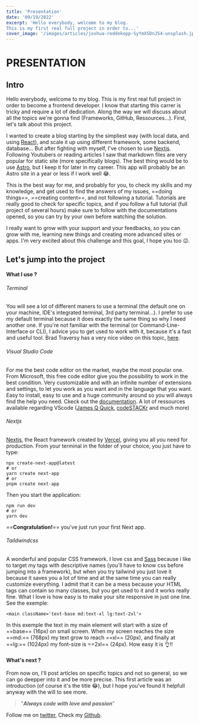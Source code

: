 ```yaml
---
title: 'Presentation'
date: '09/19/2022'
excerpt: 'Hello everybody, welcome to my blog.
This is my first real full project in order to...'
cover_image: '/images/articles/joshua-reddekopp-SyYmXSDnJ54-unsplash.jpeg'
---
```


# PRESENTATION

## Intro

Hello everybody, welcome to my blog.
This is my first real full project in order to become a frontend developer. I know that starting this carrer is tricky and require a lot of dedication.
Along the way we will discuss about all the topics we're gonna find (Frameworks, GitHub, Ressources...). First, let's talk about this project.

I wanted to create a blog starting by the simpliest way (with local data, and using [React](www.reactjs.org)), and scale it up using different framework, some backend, database...
But after fighting with myself, I've chosen to use [Nextjs](wwww.nextjs.org).
Following Youtubers or reading articles I saw that markdown files are very popular for static site (more specifically blogs). The best thing would be to use [Astro](www.astro.build), but I keep it for later in my career. This app will probably be an Astro site in a year or less if I work well :joy:.

This is the best way for me, and probably for you, to check my skills and my knowledge, and get used to find the answers of my issues, ==doing things==, ==creating content==, and not following a tutorial. Tutorials are really good to check for specific topics, and if you follow a full tutorial (full project of several hours) make sure to follow with the documentations opened, so you can try by your own before watching the solution.

I really want to grow with your support and your feedbacks, so you can grow with me, learning new things and creating more advanced sites or apps.
I'm very excited about this challenge and this goal, I hope you too :wink:.

## Let's jump into the project

#### What I use ?

###### Terminal

You will see a lot of different maners to use a terminal (the default one on your machine, IDE's integrated terminal, 3rd party terminal...). I prefer to use my default terminal because it does exactly the same thing so why I need another one. If you're not familiar with the terminal (or Command-Line-Interface or CLI), I advice you to get used to work with it, because it's a fast and useful tool. Brad Traversy has a very nice video on this topic, [here](https://www.youtube.com/watch?v=uwAqEzhyjtw&t=2081s).

###### Visual Studio Code

For me the best code editor on the market, maybe the most popular one. From Microsoft, this free code editor give you the possibility to work in the best condition. Very customizable and with an infinite number of extensions and settings, to let you work as you want and in the language that you want. Easy to install, easy to use and a huge community around so you will always find the help you need. Ckeck out the [documentation](https://code.visualstudio.com). A lot of ressources available regarding VScode ([James Q Quick](https://www.jamesqquick.com), [codeSTACKr](https://www.codestackr.com) and much more)

###### Nextjs

[Nextjs](wwww.nextjs.org), the React framework created by [Vercel](https://www.vercel.com), giving you all you need for production. From your terminal in the folder of your choice, you just have to type:

```
npx create-next-app@latest
# or
yarn create next-app
# or
pnpm create next-app
```

Then you start the application:

```
npm run dev
# or
yarn dev
```

==**Congratulation!**== you've just run your first Next app.

###### Taildwindcss

A wonderful and popular CSS framework. I love css and [Sass](https://www.sass-lang.com) because i like to target my tags with descriptive names (you'll have to know css before jumping into a framework), but when you try tailwind you just love it because it saves you a lot of time and at the same time you can really customize everything. I admit that it can be a mess because your HTML tags can contain so many classes, but you get used to it and it works really fine. What I love is how easy is to make your site responsive in just one line. See the exemple:

```
<main className='text-base md:text-xl lg:text-2xl'>
```

In this exemple the text in my main element will start with a size of ==base== (16px) on small screen. When my screen reaches the size ==md:== (768px) my text grow to reach ==xl== (20px), and finally at ==lg:== (1024px) my font-size is ==2xl== (24px). How easy it is 👌!!

#### What's next ?

From now on, I'll post articles on specific topics and not so general, so we can go deepper into it and be more precise.
This first article was an introduction (of course it's the title :joy:), but I hope you've found it helpfull anyway with the will to see more.

> "**_Always_ _code_ _with_ _love_ _and_ _passion_**"

Follow me on [twitter](www.twitter.com/design_fry), Check my [Github](www.github.com/Canfry).
